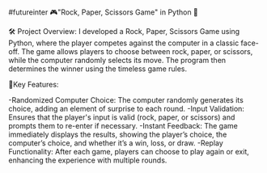 #futureinter
🎮"Rock, Paper, Scissors Game" in Python 🐍



🛠️ Project Overview:
I developed a Rock, Paper, Scissors Game using Python, where the player competes against the computer in a classic face-off. The game allows players to choose between rock, paper, or scissors, while the computer randomly selects its move. The program then determines the winner using the timeless game rules.

🚀Key Features:

-Randomized Computer Choice: The computer randomly generates its choice, adding an element of surprise to each round.
-Input Validation: Ensures that the player's input is valid (rock, paper, or scissors) and prompts them to re-enter if necessary.
-Instant Feedback: The game immediately displays the results, showing the player’s choice, the computer’s choice, and whether it’s a win, loss, or draw.
-Replay Functionality: After each game, players can choose to play again or exit, enhancing the experience with multiple rounds.
